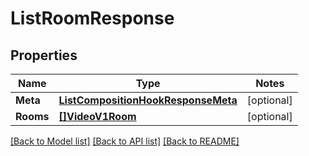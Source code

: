 # ListRoomResponse

## Properties
Name | Type | Notes
------------ | ------------- | -------------
**Meta** | [**ListCompositionHookResponseMeta**](ListCompositionHookResponse_meta.md) | [optional] 
**Rooms** | [**[]VideoV1Room**](video.v1.room.md) | [optional] 

[[Back to Model list]](../README.md#documentation-for-models) [[Back to API list]](../README.md#documentation-for-api-endpoints) [[Back to README]](../README.md)


